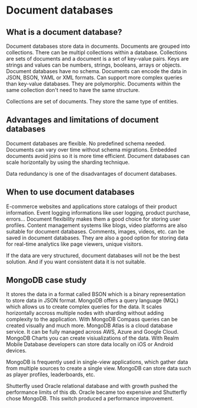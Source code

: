 # Document databases

## What is a document database?

Document databases store data in documents. Documents are grouped into collections. There can be multipl
collections within a database. Collections are sets of documents and a document is a set of 
key-value pairs. Keys are strings and values can be numbers, strings, booleans, arrays or objects. 
Document databases have no schema. Documents can encode the data in JSON, BSON, YAML or XML formats. 
Can support more complex queries than key-value databases. They are polymorphic. Documents within 
the same collection don't need to have the same structure.

Collections are set of documents. They store the same type of entities.

## Advantages and limitations of document databases

Document databases are flexible. No predefined schema needed. Documents can vary over time without
schema migrations. Embedded documents avoid joins so it is more time efficient. Document databases
can scale horizontally by using the sharding technique. 

Data redundancy is one of the disadvantages of document databases. 

## When to use document databases

E-commerce websites and applications store catalogs of their product information. Event logging 
informations like user logging, product purchase, errors... Document flexibility makes them a good
choice for storing user profiles. Content management systems like blogs, video platforms are also
suitable for document databases. Comments, images, videos, etc. can be saved in document databases.
They are also a good option for storing data for real-time analytics like page viewers, unique visitors.

If the data are very structured, document databases will not be the best solution. And if you want
consistent data it is not suitable.

## MongoDB case study

It stores the data in a format called BSON which is a binary representation to store data in JSON format.
MongoDB offers a query language (MQL) which allows us to create complex queries for the data. It scales
horizontally accross multiple nodes with sharding without adding complexity to the application. With MongoDB
Compass queries can be created visually and much more. MongoDB Atlas is a cloud database service. It
can be fully managed across AWS, Azure and Google Cloud. MongoDB Charts you can create visiualizations of
the data. With Realm Mobile Database developers can store data locally on iOS or Android devices.

MongoDB is frequently used in single-view applications, which gather data from multiple sources to create
a single view. MongoDB can store data such as player profiles, leaderboards, etc.

Shutterfly used Oracle relational database and with growth pushed the performance limits of this db.
Oracle became too expensive and Shutterfly chose MongoDB. This switch produced a performance improvement.
